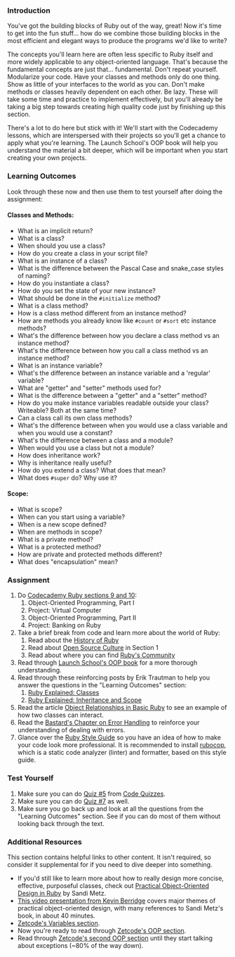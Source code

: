 ### Introduction

You've got the building blocks of Ruby out of the way, great! Now it's time to get into the fun stuff... how do we combine those building blocks in the most efficient and elegant ways to produce the programs we'd like to write?

The concepts you'll learn here are often less specific to Ruby itself and more widely applicable to any object-oriented language.  That's because the fundamental concepts are just that... fundamental.  Don't repeat yourself.  Modularize your code.  Have your classes and methods only do one thing.  Show as little of your interfaces to the world as you can.  Don't make methods or classes heavily dependent on each other.  Be lazy.  These will take some time and practice to implement effectively, but you'll already be taking a big step towards creating high quality code just by finishing up this section.

There's a lot to do here but stick with it!  We'll start with the Codecademy lessons, which are interspersed with their projects so you'll get a chance to apply what you're learning.  The Launch School's OOP book will help you understand the material a bit deeper, which will be important when you start creating your own projects.


### Learning Outcomes
Look through these now and then use them to test yourself after doing the assignment:

#### Classes and Methods:
  * What is an implicit return?
  * What is a class?
  * When should you use a class?
  * How do you create a class in your script file?
  * What is an instance of a class?
  * What is the difference between the Pascal Case and snake_case styles of naming?
  * How do you instantiate a class?
  * How do you set the state of your new instance?
  * What should be done in the `#initialize` method?
  * What is a class method?
  * How is a class method different from an instance method?
  * How are methods you already know like `#count` or `#sort` etc instance methods?
  * What's the difference between how you declare a class method vs an instance method?
  * What's the difference between how you call a class method vs an instance method?
  * What is an instance variable?
  * What's the difference between an instance variable and a 'regular' variable?
  * What are "getter" and "setter" methods used for?
  * What is the difference between a "getter" and a "setter" method?
  * How do you make instance variables readable outside your class?  Writeable? Both at the same time?
  * Can a class call its own class methods?
  * What's the difference between when you would use a class variable and when you would use a constant?
  * What's the difference between a class and a module?
  * When would you use a class but not a module?
  * How does inheritance work?
  * Why is inheritance really useful?
  * How do you extend a class?  What does that mean?
  * What does `#super` do?  Why use it?

#### Scope:
  * What is scope?
  * When can you start using a variable?
  * When is a new scope defined?
  * When are methods in scope?
  * What is a private method?
  * What is a protected method?
  * How are private and protected methods different?
  * What does "encapsulation" mean?

### Assignment

<div class="lesson-content__panel" markdown="1">

  1. Do [Codecademy Ruby sections 9 and 10](https://www.codecademy.com/learn/learn-ruby):
      1. Object-Oriented Programming, Part I
      2. Project: Virtual Computer
      3. Object-Oriented Programming, Part II
      4. Project: Banking on Ruby
  2. Take a brief break from code and learn more about the world of Ruby:
      1. Read about the [History of Ruby](https://www.sitepoint.com/history-ruby/)
      2. Read about [Open Source Culture](https://opensource.guide/how-to-contribute/#why-contribute-to-open-source) in Section 1
      3. Read about where you can find [Ruby's Community](https://www.ruby-lang.org/en/community/)
  3. Read through [Launch School's OOP book](https://launchschool.com/books/oo_ruby/read/introduction) for a more thorough understanding.
  4. Read through these reinforcing posts by Erik Trautman to help you answer the questions in the "Learning Outcomes" section:
      1. [Ruby Explained: Classes](http://www.eriktrautman.com/posts/ruby-explained-classes)
      2. [Ruby Explained: Inheritance and Scope](http://www.eriktrautman.com/posts/ruby-explained-inheritance-and-scope)
  5. Read the article [Object Relationships in Basic Ruby](https://medium.com/@marcellamaki/object-relationships-in-basic-ruby-1af5773fff48) to see an example of how two classes can interact.
  6. Read the [Bastard's Chapter on Error Handling](http://ruby.bastardsbook.com/chapters/exception-handling/) to reinforce your understanding of dealing with errors.
  7. Glance over the [Ruby Style Guide](https://github.com/bbatsov/ruby-style-guide) so you have an idea of how to make your code look more professional. It is recommended to install [rubocop](https://docs.rubocop.org/en/stable/installation/), which is a static code analyzer (linter) and formatter, based on this style guide.
</div>

### Test Yourself

<div class="lesson-content__panel" markdown="1">

  1. Make sure you can do [Quiz #5](http://www.codequizzes.com/ruby/beginner/intro-object-oriented-programming) from [Code Quizzes](http://www.codequizzes.com).
  2. Make sure you can do [Quiz #7](http://www.codequizzes.com/ruby/beginner/modules-classes-inheritance) as well.
  3. Make sure you go back up and look at all the questions from the "Learning Outcomes" section. See if you can do most of them without looking back through the text.
</div>

### Additional Resources
This section contains helpful links to other content. It isn't required, so consider it supplemental for if you need to dive deeper into something.

* If you'd still like to learn more about how to really design more concise, effective, purposeful classes, check out [Practical Object-Oriented Design in Ruby](https://amzn.com/B0096BYG7C) by Sandi Metz.
* [This video presentation from Kevin Berridge](http://vimeo.com/91672848) covers major themes of practical object-oriented design, with many references to Sandi Metz's book, in about 40 minutes.
* [Zetcode's Variables section](http://zetcode.com/lang/rubytutorial/variables/).
* Now you're ready to read through [Zetcode's OOP section](http://zetcode.com/lang/rubytutorial/oop/).
* Read through [Zetcode's second OOP section](http://zetcode.com/lang/rubytutorial/oop2/) until they start talking about exceptions (~80% of the way down).

